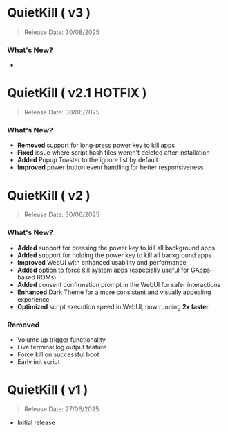 # QuietKill ( v3 )
> Release Date: 30/08/2025

### What's New?

- 



# QuietKill ( v2.1 HOTFIX )
> Release Date: 30/06/2025

### What's New?
- **Removed** support for long-press power key to kill apps
- **Fixed** issue where script hash files weren't deleted after installation
- **Added** Popup Toaster to the ignore list by default
- **Improved** power button event handling for better responsiveness



# QuietKill ( v2 )
> Release Date: 30/06/2025

### What's New?

- **Added** support for pressing the power key to kill all background apps  
- **Added** support for holding the power key to kill all background apps  
- **Improved** WebUI with enhanced usability and performance  
- **Added** option to force kill system apps (especially useful for GApps-based ROMs)  
- **Added** consent confirmation prompt in the WebUI for safer interactions  
- **Enhanced** Dark Theme for a more consistent and visually appealing experience  
- **Optimized** script execution speed in WebUI, now running **2x faster**  

### Removed

- Volume up trigger functionality  
- Live terminal log output feature  
- Force kill on successful boot  
- Early init script



# QuietKill ( v1 )
> Release Date: 27/06/2025

- Initial release 

